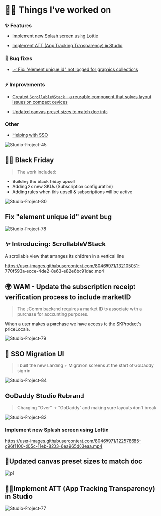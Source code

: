 # 👨‍🏭 Things I've worked on


### ✨ Features
- [Implement new Splash screen using Lottie](https://github.com/HugoPrinsloo/Logbook/blob/develop/README.md#implement-new-splash-screen-using-lottie)

- [Implement ATT (App Tracking Transparency) in Studio](https://github.com/HugoPrinsloo/Logbook/edit/develop/README.md#%EF%B8%8F%EF%B8%8Fimplement-att-app-tracking-transparency-in-studio)


### 🐞 Bug fixes
- [📈 Fix: "element unique id" not logged for graphics collections](https://github.com/HugoPrinsloo/Logbook/blob/develop/README.md#fix-element-unique-id-event-bug)

### ⚡️ Improvements

- [Created `ScrollableVStack` - a reusable component that solves layout issues on compact devices](https://github.com/HugoPrinsloo/Logbook/blob/develop/README.md#-introducing-scrollablevstack)

- [Updated canvas preset sizes to match doc info](https://github.com/HugoPrinsloo/Logbook/edit/develop/README.md#updated-canvas-preset-sizes-to-match-doc)

### Other
- [Helping with SSO](https://github.com/HugoPrinsloo/Logbook/blob/develop/README.md#-sso-migration-ui)



![Studio-Project-45](https://user-images.githubusercontent.com/80469971/188110342-55add04b-0e0e-4255-a59b-140af4e55769.png)



## 🏴‍☠️ Black Friday
> The work included: 
- Building the black friday upsell
- Adding 2x new SKUs (Subscription configuration)
- Adding rules when this upsell & subscriptions will be active

![Studio-Project-80](https://user-images.githubusercontent.com/80469971/198026474-7f2b95e1-251e-41b9-8619-8fb0280648bc.jpg)






## Fix "element unique id" event bug


![Studio-Project-78](https://user-images.githubusercontent.com/80469971/198006793-81264bf3-a47a-4fec-a2c4-a74d0d3a5ecc.jpg)


## ✨ Introducing: ScrollableVStack

A scrollable view that arranges its children in a vertical line

https://user-images.githubusercontent.com/80469971/132105081-770f593a-ecce-4de2-8e63-e82e6bd91dac.mp4







## 🌍 WAM - Update the subscription receipt verification process to include marketID
> The eComm backend requires a market ID to associate with a purchase for accounting purposes.

When a user makes a purchase we have access to the SKProduct's priceLocale. 


![Studio-Project-79](https://user-images.githubusercontent.com/80469971/198025503-93c310c9-aff9-48a7-9e8b-2e51e9aec81d.jpg)

## 🧳 SSO Migration UI
> I built the new Landing + Migration screens at the start of GoDaddy sign in 


![Studio-Project-84](https://user-images.githubusercontent.com/80469971/198028892-a6cb1f18-3061-4d1b-9cfe-e9c06f46e533.jpg)


## GoDaddy Studio Rebrand
> Changing "Over" -> "GoDaddy" and making sure layouts don't break

![Studio-Project-82](https://user-images.githubusercontent.com/80469971/198028667-a5a92850-e8b6-49b7-971d-14bbeea600d7.jpg)


### Implement new Splash screen using Lottie


https://user-images.githubusercontent.com/80469971/122578685-c96f1100-d05c-11eb-8203-6ea965d03eaa.mp4



## 📐Updated canvas preset sizes to match doc


![p1](https://user-images.githubusercontent.com/80469971/197999983-3af1c9df-5098-4a91-9a92-23778f1493b3.jpg)



## 🕵️‍♂️Implement ATT (App Tracking Transparency) in Studio


![Studio-Project-77](https://user-images.githubusercontent.com/80469971/197998739-e25bf606-b6f7-429f-bc5e-6d433f6b4a1a.jpg)
